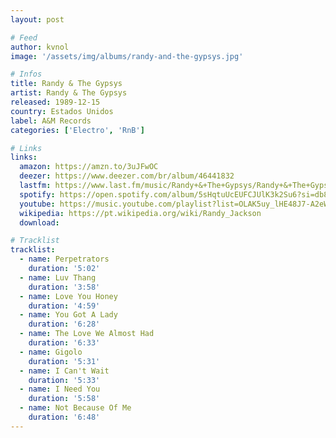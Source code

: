 ```yaml
---
layout: post

# Feed
author: kvnol
image: '/assets/img/albums/randy-and-the-gypsys.jpg'

# Infos
title: Randy & The Gypsys
artist: Randy & The Gypsys
released: 1989-12-15
country: Estados Unidos
label: A&M Records
categories: ['Electro', 'RnB']

# Links
links:
  amazon: https://amzn.to/3uJFwOC
  deezer: https://www.deezer.com/br/album/46441832
  lastfm: https://www.last.fm/music/Randy+&+The+Gypsys/Randy+&+The+Gypsys
  spotify: https://open.spotify.com/album/5sHqtuUcEUFCJUlK3k2Su6?si=db8vRWYsRi2IAo3x-V0t4w
  youtube: https://music.youtube.com/playlist?list=OLAK5uy_lHE48J7-A2eWvI7yhxi4uwKFJZKDzy5c4
  wikipedia: https://pt.wikipedia.org/wiki/Randy_Jackson
  download:

# Tracklist
tracklist:
  - name: Perpetrators
    duration: '5:02'
  - name: Luv Thang
    duration: '3:58'
  - name: Love You Honey
    duration: '4:59'
  - name: You Got A Lady
    duration: '6:28'
  - name: The Love We Almost Had
    duration: '6:33'
  - name: Gigolo
    duration: '5:31'
  - name: I Can't Wait
    duration: '5:33'
  - name: I Need You
    duration: '5:58'
  - name: Not Because Of Me
    duration: '6:48'
---
```

